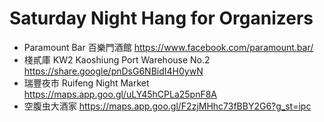 # Saturday Night Hang for Organizers

- Paramount Bar 百樂門酒館 https://www.facebook.com/paramount.bar/
- 棧貳庫 KW2 Kaoshiung Port Warehouse No.2 https://share.google/pnDsG6NBidI4H0ywN
- 瑞豐夜市 Ruifeng Night Market https://maps.app.goo.gl/uLY45hCPLa25pnF8A
- 空腹虫大酒家 https://maps.app.goo.gl/F2zjMHhc73fBBY2G6?g_st=ipc

